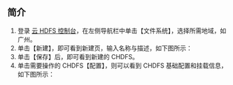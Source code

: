 ## 简介
1. 登录 [云 HDFS 控制台]()，在左侧导航栏中单击【文件系统】，选择所需地域，如广州。
2. 单击【新建】，即可看到新建页，输入名称与描述，如下图所示：
3. 单击【保存】后，即可看到新建的 CHDFS。
4. 单击需要操作的 CHDFS【配置】，则可以看到 CHDFS 基础配置和挂载信息，如下图所示： 
